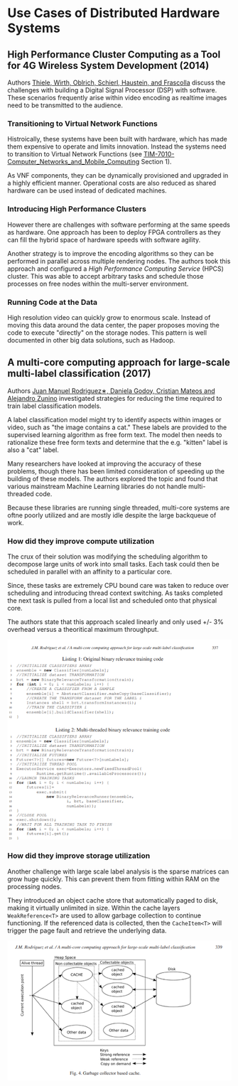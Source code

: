 # Use Cases of Distributed Hardware Systems

## High Performance Cluster Computing as a Tool for 4G Wireless System Development (2014)

Authors [Thiele, Wirth, Oblrich, Schierl, Haustein, and Frascolla](HPC_and_4G_Wireless.pdf) discuss the challenges with building a Digital Signal Processor (DSP) with software. These scenarios frequently arise within video encoding as realtime images need to be transmitted to the audience.

### Transitioning to Virtual Network Functions

Histroically, these systems have been built with hardware, which has made them expensive to operate and limits innovation. Instead the systems need to transition to Virtual Network Functions (see [TIM-7010-Computer_Networks_and_Mobile_Computing](https://github.com/dr-natetorious/TIM-7010-Computer_Networks_and_Mobile_Computing) Section 1).

As VNF components, they can be dynamically provisioned and upgraded in a highly efficient manner. Operational costs are also reduced as shared hardware can be used instead of dedicated machines.

### Introducing High Performance Clusters

However there are challenges with software performing at the same speeds as hardware. One approach has been to deploy FPGA controllers as they can fill the hybrid space of hardware speeds with software agility.

Another strategy is to improve the encoding algorithms so they can be performed in parallel across multiple rendering nodes. The authors took this approach and configured a _High Performance Computing Service_ (HPCS) cluster. This was able to accept arbitrary tasks and schedule those processes on free nodes within the multi-server environment.

### Running Code at the Data

High resolution video can quickly grow to enormous scale. Instead of moving this data around the data center, the paper proposes moving the code to execute "directly" on the storage nodes. This pattern is well documented in other big data solutions, such as Hadoop.

## A multi-core computing approach for large-scale multi-label classification (2017)

Authors [Juan Manuel Rodriguez∗, Daniela Godoy, Cristian Mateos and Alejandro Zunino](Multi-Core-LargeScale-Label_Classification.pdf) investigated strategies for reducing the time required to train label classification models.

A label classification model might try to identify aspects within images or video, such as "the image contains a cat." These labels are provided to the supervised learning algorithm as free form text. The model then needs to rationalize these free form texts and determine that the e.g. "kitten" label is also a "cat" label.

Many researchers have looked at improving the accuracy of these problems, though there has been limited consideration of speeding up the building of these models. The authors explored the topic and found that various mainstream Machine Learning libraries do not handle multi-threaded code.

Because these libraries are running single threaded, multi-core systems are oftne poorly utilized and are mostly idle despite the large backqueue of work.

### How did they improve compute utilization

The crux of their solution was modifying the scheduling algorithm to decompose large units of work into small tasks. Each task could then be scheduled in parallel with an affinity to a particular core.

Since, these tasks are extremely CPU bound care was taken to reduce over scheduling and introducing thread context switching. As tasks completed the next task is pulled from a local list and scheduled onto that physical core.

The authors state that this approach scaled linearly and only used +/- 3% overhead versus a theoritical maximum throughput. 

![task_scheduling.png](task_scheduling.png)

### How did they improve storage utilization

Another challenge with large scale label analysis is the sparse matrices can grow huge quickly. This can prevent them from fitting within RAM on the processing nodes.

They introduced an object cache store that automatically paged to disk, making it virtually unlimited in size. Within the cache layers `WeakReference<T>` are used to allow garbage collection to continue functioning. If the referenced data is collected, then the `CacheItem<T>` will trigger the page fault and retrieve the underlying data.

![caching.png](caching.png)
